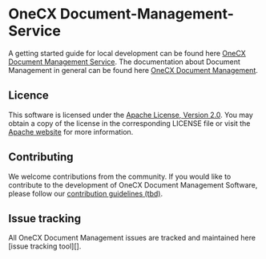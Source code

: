 # OneCX Document-Management-Service
A getting started guide for local development can be found here [OneCX Document Management Service](https://onecx.github.io/docs/document-management/current/svc/index.html).
The documentation about Document Management in general can be found here [OneCX Document Management](https://onecx.github.io/docs/document-management/current/general/index.html).

## Licence
This software is licensed under the [Apache License, Version 2.0](https://www.apache.org/licenses/LICENSE-2.0). You may obtain a copy of the license in the corresponding LICENSE file or visit the [Apache website](https://www.apache.org/licenses/LICENSE-2.0) for more information.

## Contributing
We welcome contributions from the community. If you would like to contribute to the development of OneCX Document Management Software, please follow our [contribution guidelines (tbd)]().

## Issue tracking
All OneCX Document Management issues are tracked and maintained here [issue tracking tool][].

